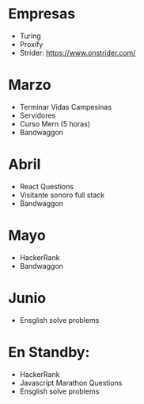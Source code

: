 # Empresas
- Turing
- Proxify
- Strider: https://www.onstrider.com/

# Marzo
- Terminar Vidas Campesinas
- Servidores
- Curso Mern (5 horas)
- Bandwaggon


# Abril
- React Questions
- Visitante sonoro full stack
- Bandwaggon


# Mayo
- HackerRank
- Bandwaggon

# Junio
- Ensglish solve problems


# En Standby:
- HackerRank
- Javascript Marathon Questions
- Ensglish solve problems



